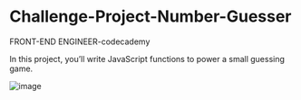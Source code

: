 # Challenge-Project-Number-Guesser
FRONT-END ENGINEER-codecademy

In this project, you’ll write JavaScript functions to power a small guessing game. 

![image](https://user-images.githubusercontent.com/97067717/216820970-83e67301-d23d-40ed-b416-c892483dabd9.png)
